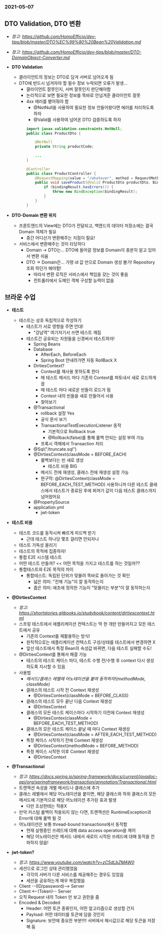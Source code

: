 ### 2021-05-07

## DTO Validation, DTO 변환
- *참고: https://github.com/HomoEfficio/dev-tips/blob/master/DTO%EC%99%80%20Bean%20Validation.md*
- *참고: https://github.com/HomoEfficio/dev-tips/blob/master/DTO-DomainObject-Converter.md*
- __DTO Validation__
    - 클라이언트의 정보는 DTO로 담겨 서버로 넘어오게 됨
    - DTO에 반드시 넘겨자야 할 필수 정보 누락되면 오류가 발생...
        - 클라이언트 잘못인지, 서버 잘못인지 판단해야함
        - 논리적으로 보면 필요한 정보를 똑바로 안넘겨준 클라이언트 잘못
        - 4xx 에러를 뱉어줘야 함
            - @NotNull을 사용하여 필요한 정보 안들어왔다면 에러를 처리하도록 하자
            - @Valid를 사용하여 넘어온 DTO 검증하도록 하자
            ```java
            import javax.validation.constraints.NotNull;
            public class ProductDto {
            
                @NotNull
                private String productCode;
                
                ...
            }
            
            @Controller
            public class ProductController {
                @RequestMapping(value = "/whatever", method = RequestMethod.POST)
                public void saveProduct(@Valid ProductDto productDto, BindingResult bindingResult) throws BindException {
                    if (bindingResult.hasErrors()) {
                        throw new BindException(bindingResult);
                    }
                }
            }
            ```

- __DTO-Domain 변환 위치__
    - 프론트엔드의 View에는 DTO가 전달되고, 백엔드의 데이터 저장소에는 결국 Domain 객체가 필요
        - 중간 어디선가 변환해주는 지점이 필요!
    - 서비스에서 변환해주는 것이 타당하다 
        - Domain -> DTO는... DTO에 들어갈 정보를 Domain이 충분히 알고 있어서 변환 쉬움
        - DTO -> Domain은... 가령 id 값 만으로 Domain 생성 불가! Repository 조회 하던가 해야함! 
            - 따라서 변환 로직은 서비스에서 책임을 갖는 것이 좋음
            - 컨트롤러에서 도메인 객체 구성할 능력이 없음

## 브라운 수업
- __테스트__
    - 테스트는 상호 독립적으로 작성하기
        - 테스트가 서로 영향을 주면 안대!
            - "강남역" 여기저기서 쓰면 테스트 깨짐
        - 테스트간 공유되는 자원들을 신경써서 테스트하자!
            - Spring Beans
            - Database
                - AfterEach, BeforeEach
                - Spring Boot 안내려가면 자동 RollBack X
            - DirtiesContext?
                - Context를 재사용 못하도록 한다
                - 매 테스트 메서드 마다 기존의 Context를 파토내서 새로 로드하게끔
                - 매 테스트 마다 새로운 빈들이 로드가 됨
                - Context 내의 빈들을 새로 만들어서 사용
                - 찾아보기
            - @Transactional
                - rollback 설정 Yes
                - 공식 문서 보기
                - TransactionalTestExecutionListener 동작
                    - 기본적으로 Rollback true
                    - @Rollback(false)를 통해 롤백 안되는 설정 부여 가능
                - 프록시 객체에서 Transaction 처리
            - @Sql("/truncate.sql")
            - @DirtiesContext(classMode = BEFORE_EACH)
                - 롤백보다는 빈 새로 생성
                    - 테스트 비용 BIG
                - 메서드 전에 재생성, 클래스 전에 재생성 설정 가능
                - 현구막: @DirtiesContext(classMode = BEFORE_EACH_TEST_METHOD) 사용하니까 다른 테스트 클래스에서 테스트가 종료된 후에 찌꺼기 값이 다음 테스트 클래스까지 넘어왔어요
            - @PropertySource
            - application.yml 
                - jwt-token

- __테스트 비용__
    - 테스트 코드를 동작시켜 빠르게 피드백 받기
        - 근데 테스트 하나당 몇초 걸리면 안되자나
    - 테스트 가독성 올리기
    - 테스트의 목적에 집중하자!
    - 통합 E2E 시스템 테스트
    - 어떤 테스트 만들까? << 어떤 목적을 가지고 테스트를 하는 것일까??
    - 통합테스트와 E2E 목적의 차이
        - 통합테스트: 독립된 단위가 맞물려 똑바로 돌아가는 것 확인
            - 넓은 의미: "전체 기능"이 잘 동작하는지
            - 좁은 의미: 애초에 정의한 기능이 "맞물리는 부분"이 잘 동작하는지

- __@DirtiesContext__
    - *참고: https://shortstories.gitbooks.io/studybook/content/dirtiescontext.html*
    - 스프링 테스트에서 애플리케이션 컨텍스트는 딱 한 개만 만들어지고 모든 테스트에서 공유
        - 기존의 Context를 재활용하는 방식!
        - 원칙적으로는 애플리케이션 컨텍스트 구성/상태를 테스트에서 변경하면 X
        - 앞선 테스트에서 특정 Bean의 속성값 바뀌면, 다음 테스트 실패할 수도!
    - @DirtiesContext를 통해서 해결 가능
        - 테스트의 테스트 케이스 마다, 테스트 수행 전/수행 후 context 다시 생성하도록 지시할 수 있음
    - 사용법
        - *메서드/클래스 레벨에 어노테이션을 붙여 동작하자!(methodMode, classMode)*
        - 클래스의 테스트 시작 전 Context 재생성
            - @DirtiesContext(classMode = BEFORE_CLASS)
        - 클래스의 테스트 모두 끝난 다음 Context 재생성
            - @DirtiesContext
        - 클래스의 모든 테스트 케이스마다 시작하기 이전에 Context 재생성
            - @DirtiesContex(classMode = BEFORE_EACH_TEST_METHOD)
        - 클래스의 모든 테스트 케이스 끝날 때 마다 Context 재생성
            - @DirtiesContext(classMode = AFTER_EACH_TEST_METHOD)
        - 특정 케이스 시작하기 전에 Context 재생성
            - @DirtiesContext(methodMode = BEFORE_METHOD)
        - 특정 케이스 시작한 이후 Context 재생성
            - @DirtiesContext

- __@Transactional__
    - *참고: https://docs.spring.io/spring-framework/docs/current/javadoc-api/org/springframework/transaction/annotation/Transactional.html*
    - 트랜잭션 속성을 개별 메서드나 클래스에 추가
    - 클래스 레벨에서 해당 어노테이션을 붙이면, 해당 클래스와 하위 클래스의 모든 메서드에 기본적으로 해당 어노테이션 추가된 효과 발생
        - 다만 조상한테는 적용X
    - 만약 커스텀 롤백이 적용되지 않는 다면, 트랜잭션은 RuntimeException과 Error에 대해 롤백 될 것
    - 어노테이션은 보통 thread-bound transactions에서 동작함
        - 현재 실행중인 쓰레드에 대해 data access operation을 제어
        - 해당 어노테이션은 메서드 내에서 새로이 시작된 쓰레드에 대해 동작을 전파하지 않음!
        
- __jwt-token?__
    - *참고: https://www.youtube.com/watch?v=zC5dLbZMAW0*
    - 세션으로 로그인 상태 관리했었음
        - 각각의 서버가 다른 서비스를 제공해주는 경우도 있었음
        - 세션을 공유하는게 매우 복잡했음
    - Client --(ID/password)--> Server
    - Client <--(Token)-- Server
    - 오직 Request 내의 Token 만 보고 권한을 줌
    - Encoded & Decoded
        - Header: 어떤 토큰 종류인지, 어떤 알고리즘으로 생성할 건지
        - Payload: 어떤 데이터를 토큰에 담을 것인지 
        - Signature: 보안에 중요한 부분!!!! 서버에서 해시값으로 해당 토큰을 저장해 둠